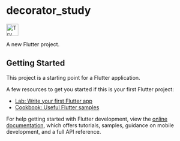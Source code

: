 # decorator_study

<a href="https://idx.google.com/new?template=https://github.com/loic-sharma/decorators_study">
  <img height="32" alt="Try in IDX" src="https://cdn.idx.dev/btn/try_dark_32.svg">
</a>

A new Flutter project.

## Getting Started

This project is a starting point for a Flutter application.

A few resources to get you started if this is your first Flutter project:

- [Lab: Write your first Flutter app](https://docs.flutter.dev/get-started/codelab)
- [Cookbook: Useful Flutter samples](https://docs.flutter.dev/cookbook)

For help getting started with Flutter development, view the
[online documentation](https://docs.flutter.dev/), which offers tutorials,
samples, guidance on mobile development, and a full API reference.
